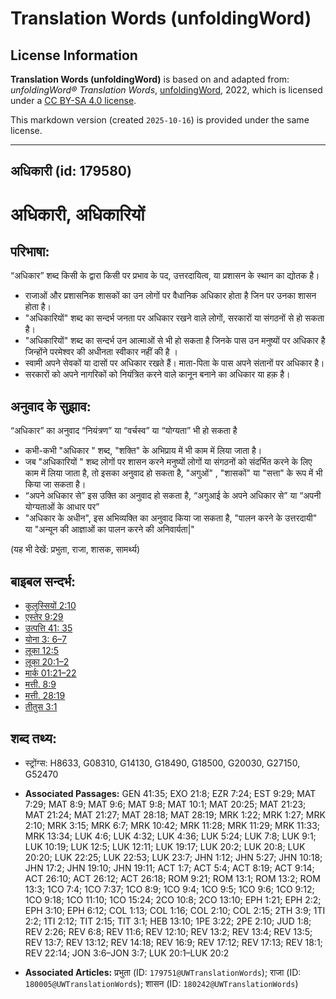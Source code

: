 # Translation Words (unfoldingWord)

## License Information

**Translation Words (unfoldingWord)** is based on and adapted from: _unfoldingWord® Translation Words_, [unfoldingWord](https://unfoldingword.org/utw), 2022, which is licensed under a [CC BY-SA 4.0 license](https://creativecommons.org/licenses/by-sa/4.0/legalcode.en).

This markdown version (created `2025-10-16`) is provided under the same license.



--------------------------------

## अधिकारी (id: 179580)

अधिकारी, अधिकारियों
===================

परिभाषा:
--------

“अधिकार” शब्द किसी के द्वारा किसी पर प्रभाव के पद, उत्तरदायित्व, या प्रशासन के स्थान का द्योतक है।

* राजाओं और प्रशासनिक शासकों का उन लोगों पर वैधानिक अधिकार होता है जिन पर उनका शासन होता है।
* "अधिकारियों" शब्द का सन्दर्भ जनता पर अधिकार रखने वाले लोगों, सरकारों या संगठनों से हो सकता है।
* "अधिकारियों" शब्द का सन्दर्भ उन आत्माओं से भी हो सकता है जिनके पास उन मनुष्यों पर अधिकार है जिन्होंने परमेश्वर की अधीनता स्वीकार नहीं की है ।
* स्वामी अपने सेवकों या दासों पर अधिकार रखते हैं। माता\-पिता के पास अपने संतानों पर अधिकार है।
* सरकारों को अपने नागरिकों को नियंत्रित करने वाले कानून बनाने का अधिकार या हक़ है।

अनुवाद के सुझाव:
----------------

“अधिकार” का अनुवाद “नियंत्रण” या “वर्चस्व” या “योग्यता” भी हो सकता है

* कभी\-कभी "अधिकार " शब्द, "शक्ति" के अभिप्राय में भी काम में लिया जाता है।
* जब "अधिकारियों " शब्द लोगों पर शासन करने मनुष्यों लोगों या संगठनों को संदर्भित करने के लिए काम में लिया जाता है, तो इसका अनुवाद हो सकता है, "अगुओं" , "शासकों" या "सत्ता" के रूप में भी किया जा सकता है।
* “अपने अधिकार से” इस उक्ति का अनुवाद हो सकता है, “अगुआई के अपने अधिकार से” या “अपनी योग्यताओं के आधार पर”
* "अधिकार के अधीन", इस अभिव्यक्ति का अनुवाद किया जा सकता है, "पालन करने के उत्तरदायी" या "अन्यून की आज्ञाओं का पालन करने की अनिवार्यता\|"

(यह भी देखें: प्रभुता, राजा, शासक, सामर्थ्य)

बाइबल सन्दर्भ:
--------------

* [कुलुस्सियों 2:10](https://ref.ly/Col2:10)
* [एस्तेर 9:29](https://ref.ly/Esth9:29)
* [उत्पत्ति 41: 35](https://ref.ly/Gen41:0)
* [योना 3: 6–7](https://ref.ly/Jonah3:0)
* [लूका 12:5](https://ref.ly/Luke12:5)
* [लूका 20:1–2](https://ref.ly/Luke20:1-Luke20:2)
* [मार्क 01:21–22](https://ref.ly/Mark1:21-Mark1:22)
* [मत्ती. 8:9](https://ref.ly/Matt8:9)
* [मत्ती. 28:19](https://ref.ly/Matt28:19)
* [तीतुस 3:1](https://ref.ly/Titus3:1)

शब्द तथ्य:
----------

* स्ट्रोंग्स: H8633, G08310, G14130, G18490, G18500, G20030, G27150, G52470

* **Associated Passages:** GEN 41:35; EXO 21:8; EZR 7:24; EST 9:29; MAT 7:29; MAT 8:9; MAT 9:6; MAT 9:8; MAT 10:1; MAT 20:25; MAT 21:23; MAT 21:24; MAT 21:27; MAT 28:18; MAT 28:19; MRK 1:22; MRK 1:27; MRK 2:10; MRK 3:15; MRK 6:7; MRK 10:42; MRK 11:28; MRK 11:29; MRK 11:33; MRK 13:34; LUK 4:6; LUK 4:32; LUK 4:36; LUK 5:24; LUK 7:8; LUK 9:1; LUK 10:19; LUK 12:5; LUK 12:11; LUK 19:17; LUK 20:2; LUK 20:8; LUK 20:20; LUK 22:25; LUK 22:53; LUK 23:7; JHN 1:12; JHN 5:27; JHN 10:18; JHN 17:2; JHN 19:10; JHN 19:11; ACT 1:7; ACT 5:4; ACT 8:19; ACT 9:14; ACT 26:10; ACT 26:12; ACT 26:18; ROM 9:21; ROM 13:1; ROM 13:2; ROM 13:3; 1CO 7:4; 1CO 7:37; 1CO 8:9; 1CO 9:4; 1CO 9:5; 1CO 9:6; 1CO 9:12; 1CO 9:18; 1CO 11:10; 1CO 15:24; 2CO 10:8; 2CO 13:10; EPH 1:21; EPH 2:2; EPH 3:10; EPH 6:12; COL 1:13; COL 1:16; COL 2:10; COL 2:15; 2TH 3:9; 1TI 2:2; 1TI 2:12; TIT 2:15; TIT 3:1; HEB 13:10; 1PE 3:22; 2PE 2:10; JUD 1:8; REV 2:26; REV 6:8; REV 11:6; REV 12:10; REV 13:2; REV 13:4; REV 13:5; REV 13:7; REV 13:12; REV 14:18; REV 16:9; REV 17:12; REV 17:13; REV 18:1; REV 22:14; JON 3:6–JON 3:7; LUK 20:1–LUK 20:2
* **Associated Articles:** प्रभुता (ID: `179751@UWTranslationWords`); राजा (ID: `180005@UWTranslationWords`); शासन (ID: `180242@UWTranslationWords`)

